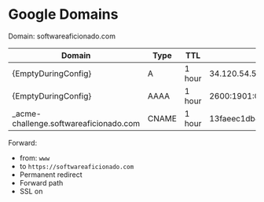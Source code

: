 # Google Domains

Domain: softwareaficionado.com

| Domain                                           | Type | TTL   | Data                           |
|--------------------------------------------------|------|-------|--------------------------------|
| {EmptyDuringConfig}                              | A    | 1 hour| 34.120.54.55                   |
| {EmptyDuringConfig}                              | AAAA | 1 hour| 2600:1901:0:6d85::             |
| _acme-challenge.softwareaficionado.com           | CNAME| 1 hour| 13faeec1db4751ea8e04d3df._acme.deno.dev |

Forward:
- from: `www`
- to `https://softwareaficionado.com`
- Permanent redirect
- Forward path
- SSL on
